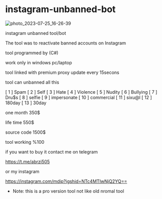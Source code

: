 # instagram-unbanned-bot

![photo_2023-07-25_16-26-39](https://files.catbox.moe/foc5jd.jpg)

instagram unbanned tool/bot

 The tool was to reactivate banned accounts on Instagram


tool programmed by (C#)

work only in windows pc/laptop

tool linked with premium proxy update every 15secons 

 
 tool can unbanned all this

[ 1 ] Spam [ 2 ] Self [ 3 ] Hate [ 4 ] Violence [ 5 ] Nudity [ 6 ] Bullying [ 7 ] Dru$s [ 8 ] selfie [ 9 ] impersonate [ 10 ] commercial [ 11 ] sixu@l [ 12 ] 180day [ 13 ] 30day


one month 350$

life time 550$

source code 1500$

tool working %100 

if you want to buy it contact me on telegram

https://t.me/abrzi505

or my instagram

https://instagram.com/mdip?igshid=NTc4MTIwNjQ2YQ==




* Note: this is a pro version tool not like old nromal tool
